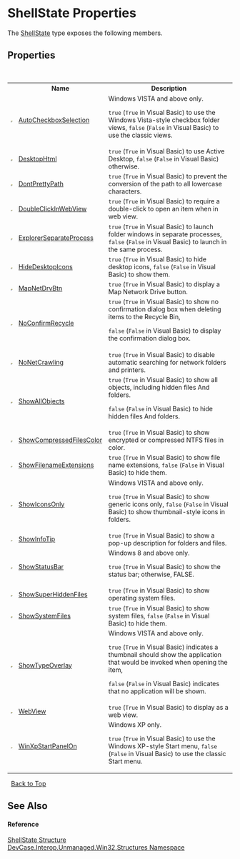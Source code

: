 # ShellState Properties
 

The <a href="T_DevCase_Interop_Unmanaged_Win32_Structures_ShellState">ShellState</a> type exposes the following members.


## Properties
&nbsp;<table><tr><th></th><th>Name</th><th>Description</th></tr><tr><td>![Public property](media/pubproperty.gif "Public property")</td><td><a href="P_DevCase_Interop_Unmanaged_Win32_Structures_ShellState_AutoCheckboxSelection">AutoCheckboxSelection</a></td><td>
Windows VISTA and above only. 

`true` (`True` in Visual Basic) to use the Windows Vista-style checkbox folder views, `false` (`False` in Visual Basic) to use the classic views.</td></tr><tr><td>![Public property](media/pubproperty.gif "Public property")</td><td><a href="P_DevCase_Interop_Unmanaged_Win32_Structures_ShellState_DesktopHtml">DesktopHtml</a></td><td>
`true` (`True` in Visual Basic) to use Active Desktop, `false` (`False` in Visual Basic) otherwise.</td></tr><tr><td>![Public property](media/pubproperty.gif "Public property")</td><td><a href="P_DevCase_Interop_Unmanaged_Win32_Structures_ShellState_DontPrettyPath">DontPrettyPath</a></td><td>
`true` (`True` in Visual Basic) to prevent the conversion of the path to all lowercase characters.</td></tr><tr><td>![Public property](media/pubproperty.gif "Public property")</td><td><a href="P_DevCase_Interop_Unmanaged_Win32_Structures_ShellState_DoubleClickInWebView">DoubleClickInWebView</a></td><td>
`true` (`True` in Visual Basic) to require a double-click to open an item when in web view.</td></tr><tr><td>![Public property](media/pubproperty.gif "Public property")</td><td><a href="P_DevCase_Interop_Unmanaged_Win32_Structures_ShellState_ExplorerSeparateProcess">ExplorerSeparateProcess</a></td><td>
`true` (`True` in Visual Basic) to launch folder windows in separate processes, `false` (`False` in Visual Basic) to launch in the same process.</td></tr><tr><td>![Public property](media/pubproperty.gif "Public property")</td><td><a href="P_DevCase_Interop_Unmanaged_Win32_Structures_ShellState_HideDesktopIcons">HideDesktopIcons</a></td><td>
`true` (`True` in Visual Basic) to hide desktop icons, `false` (`False` in Visual Basic) to show them.</td></tr><tr><td>![Public property](media/pubproperty.gif "Public property")</td><td><a href="P_DevCase_Interop_Unmanaged_Win32_Structures_ShellState_MapNetDrvBtn">MapNetDrvBtn</a></td><td>
`true` (`True` in Visual Basic) to display a Map Network Drive button.</td></tr><tr><td>![Public property](media/pubproperty.gif "Public property")</td><td><a href="P_DevCase_Interop_Unmanaged_Win32_Structures_ShellState_NoConfirmRecycle">NoConfirmRecycle</a></td><td>
`true` (`True` in Visual Basic) to show no confirmation dialog box when deleting items to the Recycle Bin, 

`false` (`False` in Visual Basic) to display the confirmation dialog box.</td></tr><tr><td>![Public property](media/pubproperty.gif "Public property")</td><td><a href="P_DevCase_Interop_Unmanaged_Win32_Structures_ShellState_NoNetCrawling">NoNetCrawling</a></td><td>
`true` (`True` in Visual Basic) to disable automatic searching for network folders and printers.</td></tr><tr><td>![Public property](media/pubproperty.gif "Public property")</td><td><a href="P_DevCase_Interop_Unmanaged_Win32_Structures_ShellState_ShowAllObjects">ShowAllObjects</a></td><td>
`true` (`True` in Visual Basic) to show all objects, including hidden files And folders. 

`false` (`False` in Visual Basic) to hide hidden files And folders.</td></tr><tr><td>![Public property](media/pubproperty.gif "Public property")</td><td><a href="P_DevCase_Interop_Unmanaged_Win32_Structures_ShellState_ShowCompressedFilesColor">ShowCompressedFilesColor</a></td><td>
`true` (`True` in Visual Basic) to show encrypted or compressed NTFS files in color.</td></tr><tr><td>![Public property](media/pubproperty.gif "Public property")</td><td><a href="P_DevCase_Interop_Unmanaged_Win32_Structures_ShellState_ShowFilenameExtensions">ShowFilenameExtensions</a></td><td>
`true` (`True` in Visual Basic) to show file name extensions, `false` (`False` in Visual Basic) to hide them.</td></tr><tr><td>![Public property](media/pubproperty.gif "Public property")</td><td><a href="P_DevCase_Interop_Unmanaged_Win32_Structures_ShellState_ShowIconsOnly">ShowIconsOnly</a></td><td>
Windows VISTA and above only. 

`true` (`True` in Visual Basic) to show generic icons only, `false` (`False` in Visual Basic) to show thumbnail-style icons in folders.</td></tr><tr><td>![Public property](media/pubproperty.gif "Public property")</td><td><a href="P_DevCase_Interop_Unmanaged_Win32_Structures_ShellState_ShowInfoTip">ShowInfoTip</a></td><td>
`true` (`True` in Visual Basic) to show a pop-up description for folders and files.</td></tr><tr><td>![Public property](media/pubproperty.gif "Public property")</td><td><a href="P_DevCase_Interop_Unmanaged_Win32_Structures_ShellState_ShowStatusBar">ShowStatusBar</a></td><td>
Windows 8 and above only. 

`true` (`True` in Visual Basic) to show the status bar; otherwise, FALSE.</td></tr><tr><td>![Public property](media/pubproperty.gif "Public property")</td><td><a href="P_DevCase_Interop_Unmanaged_Win32_Structures_ShellState_ShowSuperHiddenFiles">ShowSuperHiddenFiles</a></td><td>
`true` (`True` in Visual Basic) to show operating system files.</td></tr><tr><td>![Public property](media/pubproperty.gif "Public property")</td><td><a href="P_DevCase_Interop_Unmanaged_Win32_Structures_ShellState_ShowSystemFiles">ShowSystemFiles</a></td><td>
`true` (`True` in Visual Basic) to show system files, `false` (`False` in Visual Basic) to hide them.</td></tr><tr><td>![Public property](media/pubproperty.gif "Public property")</td><td><a href="P_DevCase_Interop_Unmanaged_Win32_Structures_ShellState_ShowTypeOverlay">ShowTypeOverlay</a></td><td>
Windows VISTA and above only. 

`true` (`True` in Visual Basic) indicates a thumbnail should show the application that would be invoked when opening the item, 

`false` (`False` in Visual Basic) indicates that no application will be shown.</td></tr><tr><td>![Public property](media/pubproperty.gif "Public property")</td><td><a href="P_DevCase_Interop_Unmanaged_Win32_Structures_ShellState_WebView">WebView</a></td><td>
`true` (`True` in Visual Basic) to display as a web view.</td></tr><tr><td>![Public property](media/pubproperty.gif "Public property")</td><td><a href="P_DevCase_Interop_Unmanaged_Win32_Structures_ShellState_WinXpStartPanelOn">WinXpStartPanelOn</a></td><td>
Windows XP only. 

`true` (`True` in Visual Basic) to use the Windows XP-style Start menu, `false` (`False` in Visual Basic) to use the classic Start menu.</td></tr></table>&nbsp;
<a href="#shellstate-properties">Back to Top</a>

## See Also


#### Reference
<a href="T_DevCase_Interop_Unmanaged_Win32_Structures_ShellState">ShellState Structure</a><br /><a href="N_DevCase_Interop_Unmanaged_Win32_Structures">DevCase.Interop.Unmanaged.Win32.Structures Namespace</a><br />